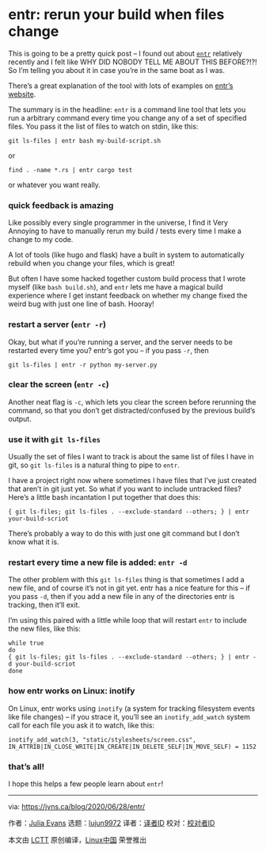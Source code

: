 [#]: collector: (lujun9972)
[#]: translator: (geekpi)
[#]: reviewer: ( )
[#]: publisher: ( )
[#]: url: ( )
[#]: subject: (entr: rerun your build when files change)
[#]: via: (https://jvns.ca/blog/2020/06/28/entr/)
[#]: author: (Julia Evans https://jvns.ca/)

entr: rerun your build when files change
======

This is going to be a pretty quick post – I found out about [`entr`][1] relatively recently and I felt like WHY DID NOBODY TELL ME ABOUT THIS BEFORE?!?! So I’m telling you about it in case you’re in the same boat as I was.

There’s a great explanation of the tool with lots of examples on [entr’s website][1].

The summary is in the headline: `entr` is a command line tool that lets you run a arbitrary command every time you change any of a set of specified files. You pass it the list of files to watch on stdin, like this:

```
git ls-files | entr bash my-build-script.sh
```

or

```
find . -name *.rs | entr cargo test
```

or whatever you want really.

### quick feedback is amazing

Like possibly every single programmer in the universe, I find it Very Annoying to have to manually rerun my build / tests every time I make a change to my code.

A lot of tools (like hugo and flask) have a built in system to automatically rebuild when you change your files, which is great!

But often I have some hacked together custom build process that I wrote myself (like `bash build.sh`), and `entr` lets me have a magical build experience where I get instant feedback on whether my change fixed the weird bug with just one line of bash. Hooray!

### restart a server (`entr -r`)

Okay, but what if you’re running a server, and the server needs to be restarted every time you? entr’s got you – if you pass `-r`, then

```
git ls-files | entr -r python my-server.py
```

### clear the screen (`entr -c`)

Another neat flag is `-c`, which lets you clear the screen before rerunning the command, so that you don’t get distracted/confused by the previous build’s output.

### use it with `git ls-files`

Usually the set of files I want to track is about the same list of files I have in git, so `git ls-files` is a natural thing to pipe to `entr`.

I have a project right now where sometimes I have files that I’ve just created that aren’t in git just yet. So what if you want to include untracked files? Here’s a little bash incantation I put together that does this:

```
{ git ls-files; git ls-files . --exclude-standard --others; } | entr your-build-scriot
```

There’s probably a way to do this with just one git command but I don’t know what it is.

### restart every time a new file is added: `entr -d`

The other problem with this `git ls-files` thing is that sometimes I add a new file, and of course it’s not in git yet. entr has a nice feature for this – if you pass `-d`, then if you add a new file in any of the directories entr is tracking, then it’ll exit.

I’m using this paired with a little while loop that will restart `entr` to include the new files, like this:

```
while true
do
{ git ls-files; git ls-files . --exclude-standard --others; } | entr -d your-build-scriot
done
```

### how entr works on Linux: inotify

On Linux, entr works using `inotify` (a system for tracking filesystem events like file changes) – if you strace it, you’ll see an `inotify_add_watch` system call for each file you ask it to watch, like this:

```
inotify_add_watch(3, "static/stylesheets/screen.css", IN_ATTRIB|IN_CLOSE_WRITE|IN_CREATE|IN_DELETE_SELF|IN_MOVE_SELF) = 1152
```

### that’s all!

I hope this helps a few people learn about `entr`!

--------------------------------------------------------------------------------

via: https://jvns.ca/blog/2020/06/28/entr/

作者：[Julia Evans][a]
选题：[lujun9972][b]
译者：[译者ID](https://github.com/译者ID)
校对：[校对者ID](https://github.com/校对者ID)

本文由 [LCTT](https://github.com/LCTT/TranslateProject) 原创编译，[Linux中国](https://linux.cn/) 荣誉推出

[a]: https://jvns.ca/
[b]: https://github.com/lujun9972
[1]: http://eradman.com/entrproject/

